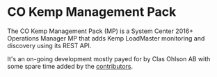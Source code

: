 # CO Kemp Management Pack

The CO Kemp Management Pack (MP) is a System Center 2016+ Operations Manager MP that adds Kemp LoadMaster monitoring and discovery using its REST API.

It's an on-going development mostly payed for by Clas Ohlson AB with some spare time added by the [contributors](https://github.com/ClasOhlson/CO.Kemp/graphs/contributors). 

